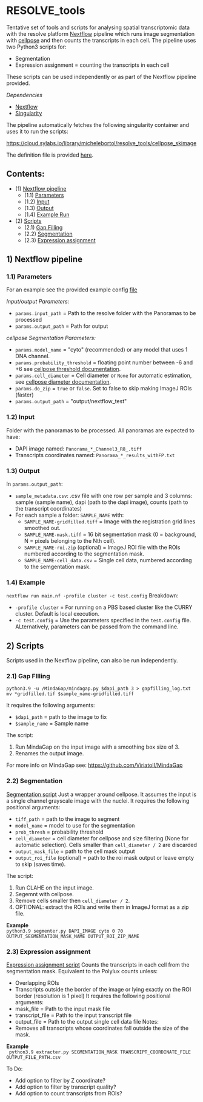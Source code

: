 # RESOLVE_tools

Tentative set of tools and scripts for analysing spatial transcriptomic data with the resolve platform
[Nextflow](https://www.nextflow.io/) pipeline which runs image segmentation with [cellpose](https://github.com/MouseLand/cellpose) and then counts the transcripts in each cell. The pipeline uses two Python3 scripts for:
+ Segmentation
+ Expression assignment = counting the transcripts in each cell

These scripts can be used independently or as part of the Nextflow pipeline provided.

*Dependencies*
+ [Nextflow](https://www.nextflow.io/)
+ [Singularity](https://docs.sylabs.io/guides/latest/user-guide/) 

The pipeline automatically fetches the following singularity container and uses it to run the scripts:

https://cloud.sylabs.io/library/michelebortol/resolve_tools/cellpose_skimage

The definition file is provided [here](https://github.com/MicheleBortol/RESOLVE_tools/blob/main/singularity/cellpose.def).


## Contents:
+ (1) [Nextflow pipeline](##Pipeline)
	+ (1.1) [Parameters](###Parameters)
	+ (1.2) [Input](###Input)
	+ (1.3) [Output](###Output)
	+ (1.4) [Example Run](###Example)
+ (2) [Scripts](##Scripts)
	+ (2.1) [Gap Filling](###MindaGap)
	+ (2.2) [Segmentation](###Segmentation)
	+ (2.3) [Expression assignment](###expression_assign)

## 1) Nextflow pipeline <a name="##Pipeline"></a>

### 1.1) Parameters <a name="##Parameters"></a>
For an example see the provided example config [file](https://github.com/MicheleBortol/RESOLVE_tools/blob/main/example.config)
    
*Input/output Parameters:*
+ `params.input_path` = Path to the resolve folder with the Panoramas to be processed
+ `params.output_path` = Path for output

*cellpose Segmentation Parameters:*
+ `params.model_name` = "cyto" (recommended) or any model that uses 1 DNA channel.
+ `params.probability_threshold` = floating point number between -6 and +6 see [cellpose threshold documentation](https://cellpose.readthedocs.io/en/latest/settings.html#mask-threshold).
+ `params.cell_diameter` = Cell diameter or `None` for automatic estimation, see [cellpose diameter documentation](https://cellpose.readthedocs.io/en/latest/settings.html#diameter).
+ `params.do_zip` =	`true` or `false`.  Set to false to skip making ImageJ ROIs (faster)
+ `params.output_path` = "output/nextflow_test"

### 1.2) Input <a name="##Input"></a>
Folder with the panoramas to be processed. All panoramas are expected to have:
+ DAPI image named: `Panorama_*_Channel3_R8_.tiff`
+ Transcripts coordinates named: `Panorama_*_results_withFP.txt`
    
### 1.3) Output <a name="##Output"></a>
In `params.output_path`: 
+ `sample_metadata.csv`: .csv file with one row per sample and 3 columns: sample (sample name), dapi (path to the dapi image), counts (path to the transcript coordinates)
+ For each sample a folder: `SAMPLE_NAME` with: 
	+ `SAMPLE_NAME-gridfilled.tiff` = Image with the registration grid lines smoothed out. 
	+ `SAMPLE_NAME-mask.tiff` = 16 bit segmentation mask (0 = background, N = pixels belonging to the Nth cell).
	+ `SAMPLE_NAME-roi.zip` (optional) = ImageJ ROI file with the ROIs numbered according to the segmentation mask.
	+ `SAMPLE_NAME-cell_data.csv` = Single cell data, numbered according to the semgentation mask.

### 1.4) Example <a name="##Example"></a>
`nextflow run main.nf -profile cluster -c test.config`
Breakdown:
+ `-profile cluster` = For running on a PBS based cluster like the CURRY cluster. Default is local execution.
+ `-c test.config` = Use the parameters specified in the `test.config` file. ALternatively, parameters can be passed from the command line.


## 2) Scripts <a name="#Scripts"></a>
Scripts used in the Nextflow pipeline, can also be run independently.

### 2.1) Gap FIlling <a name="##MindaGap"></a>

```
python3.9 -u /MindaGap/mindagap.py $dapi_path 3 > gapfilling_log.txt
mv *gridfilled.tif $sample_name-gridfilled.tiff                
```

It requires the following arguments:
+ `$dapi_path` = path to the image to fix
+ `$sample_name` = Sample name	

The script:
1) Run MindaGap on the input image with a smoothing box size of 3.
2) Renames the output image.

For more info on MindaGap see:
https://github.com/ViriatoII/MindaGap

### 2.2) Segmentation <a name="##Segmentation"></a>
[Segmentation script](https://github.com/MicheleBortol/RESOLVE_tools/blob/main/bin/segmenter.py)
Just a wrapper around cellpose. It assumes the input is a single channel grayscale image with the nuclei. It requires the following positional arguments:
+ `tiff_path` = path to the image to segment
+ `model_name` = model to use for the segmentation			
+ `prob_thresh` = probability threshold
+ `cell_diameter` = cell diameter for cellpose and size filtering (None for automatic selection). Cells smaller than `cell_diameter / 2` are discarded
+ `output_mask_file` = path to the cell mask output
+ `output_roi_file` (optional) = path to the roi mask output or leave empty to skip (saves time).

The script:
1) Run CLAHE on the input image.
2) Segemnt with cellpose.
3) Remove cells smaller then `cell_diameter / 2`.
4) OPTIONAL: extract the ROIs and write them in ImageJ format as a zip file.


**Example**  
`python3.9 segmenter.py DAPI_IMAGE cyto 0 70 OUTPUT_SEGMENTATION_MASK_NAME OUTPUT_ROI_ZIP_NAME`

### 2.3) Expression assignment <a name="##expression_assign"></a>
[Expression assignment script](https://github.com/MicheleBortol/RESOLVE_tools/blob/main/bin/segmenter.py)
Counts the transcripts in each cell from the segmentation mask. Equivalent to the Polylux counts unless:
+ Overlapping ROIs
+ Transcripts outside the border of the image or lying exactly on the ROI border (resolution is 1 pixel)
It requires the following positional arguments:
+ mask_file = Path to the input mask file
+ transcript_file = Path to the input transcript file
+ output_file = Path to the output single cell data file
Notes:
+ Removes all transcripts whose coordinates fall outside the size of the mask.

**Example**  
` python3.9 extracter.py SEGMENTATION_MASK TRANSCRIPT_COORDINATE_FILE OUTPUT_FILE_PATH.csv`

To Do:
+ Add option to filter by Z coordinate?
+ Add option to filter by transcript quality?
+ Add option to count transcripts from ROIs? 


